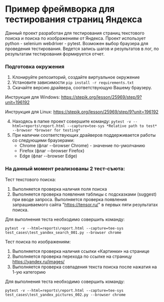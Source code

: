 # Пример фреймворка для тестирования страниц Яндекса
Данный проект разработан для тестирования страниц текстового поиска и поиска по изображениям от Яндекса.
Проект использует python - selenium webdriver - pytest.
Возможен выбор браузера для проведения тестирования.
Ведется запись шагов и результатов в лог, по результатам тестирования формируется отчет.

### Подготовка окружения

1. Клонируйте репозиторий, создайте виртуальное окружение
2. Установите зависимости `pip install -r requirements.txt`
3. Скачайте версию драйвера, соответствующую Вашему браузеру.

Инструкция для Windows:
https://stepik.org/lesson/25969/step/9?unit=196192

Инструкция для Linux:
https://stepik.org/lesson/25969/step/9?unit=196192

4. Находясь в папке проект совершите команду:
```pytest -v --html=reports\report.html --capture=tee-sys *Relative path to test* --browser *browser for testing*```
5. При наличии соответствующих драйверов поддерживается работы со следующими браузерами:
    - Chrome (флаг --browser Chrome) - значение по-умолчанию
    - Firefox (флаг --browser Firefox)
    - Edge (флаг --browser Edge)
    
### На данный момент реализованы 2 тест-съюта:

Тест текстового поиска:
1) Выполняется проверка наличия поля поиска
2) Выполняется проверка появления таблицы с подсказками (suggest) при вводе запроса.
Выполняется проверка появления запрашиваемого сайта "https://tensor.ru/" в первых пяти результатах поиска.

Для выполнения теста необходимо совершить команду:

```pytest -v --html=reports\report.html --capture=tee-sys test_cases\test_yandex_search_001.py --browser chrome```

Тест поиска по изображениям:
1) Выполняется проверка наличия ссылки «Картинки» на странице
2) Выполняется проверка перехода по ссылке на страницу https://yandex.ru/images/
3) Выполняется проверка совпадения текста поиска после нажатия на 1-ую категорию

Для выполнения теста необходимо совершить команду:

```pytest -v --html=reports\report.html --capture=tee-sys test_cases\test_yandex_pictures_002.py --browser chrome```

